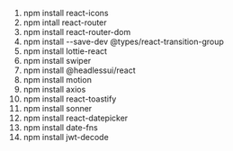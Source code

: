 1. npm install react-icons
2. npm intall react-router
3. npm install react-router-dom
4. npm install --save-dev @types/react-transition-group
5. npm install lottie-react
6. npm install swiper
7. npm install @headlessui/react
8. npm install motion
9. npm install axios
10. npm install react-toastify
11. npm install sonner
12. npm install react-datepicker
13. npm install date-fns
14. npm install jwt-decode
